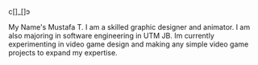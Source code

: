 c[]_[]ↄ

My Name's Mustafa T.
I am a skilled graphic designer and animator.
I am also majoring in software engineering in UTM JB.
Im currently experimenting in video game design and making any simple video game projects to expand my expertise.

<!---
Motubucs/Motubucs is a ✨ special ✨ repository because its `README.md` (this file) appears on your GitHub profile.
You can click the Preview link to take a look at your changes.
--->
